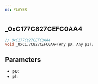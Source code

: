 ```yaml
---
ns: PLAYER
---
```

## _0xC177C827CEFC0AA4

```c
// 0xC177C827CEFC0AA4
void _0xC177C827CEFC0AA4(Any p0, Any p1);
```

## Parameters
* **p0**:
* **p1**:
